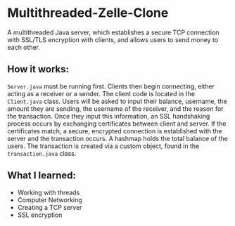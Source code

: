 # Multithreaded-Zelle-Clone

A multithreaded Java server, which establishes a secure TCP connection with SSL/TLS encryption with clients, and allows users to send money
to each other. 

## How it works:

 `Server.java` must be running first. Clients then begin connecting, either acting as a receiver or a sender. The client code is located in the `Client.java` 
 class. Users will be asked to input their balance, username, the amount they are sending, the username of the receiver, and the reason for the transaction. Once they input this information, an SSL 
 handshaking process occurs by exchanging certificates between client and server. If the certificates match, a secure, encrypted connection is established with the server and the transaction occurs. 
 A hashmap holds the total balance of the users. The transaction is created via a custom object, found in the `transaction.java` class. 

## What I learned:

<ul>
  <li>Working with threads</li>
  <li>Computer Networking</li>
   <li>Creating a TCP server</li>
   <li>SSL encryption</li>
</ul>

